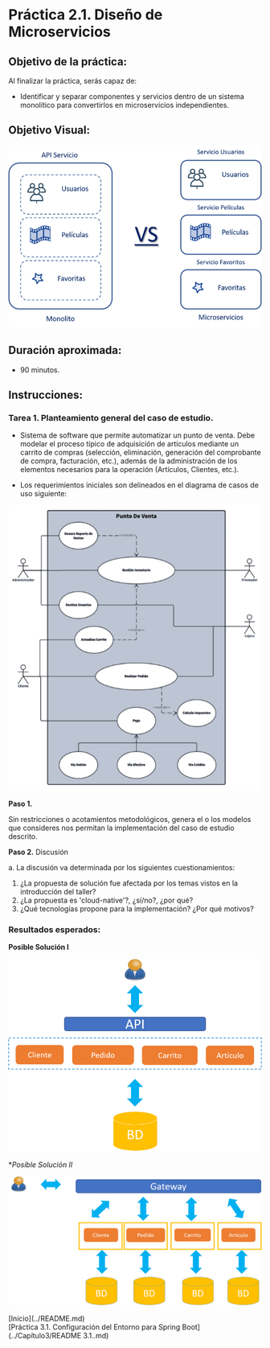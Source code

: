 # Práctica 2.1. Diseño de Microservicios 

## Objetivo de la práctica:
Al finalizar la práctica, serás capaz de:
- Identificar y separar componentes y servicios dentro de un sistema monolítico para convertirlos en microservicios independientes.


## Objetivo Visual:

<div style="text-align: center;">
    <img src="../images/ro14.png" alt="Spring Tool Suite">
</div>

## Duración aproximada:
- 90 minutos.


## Instrucciones: 

### Tarea 1. Planteamiento general del caso de estudio.

* Sistema de software que permite automatizar un punto de venta. Debe modelar el proceso típico de adquisición de artículos mediante un carrito de compras (selección, eliminación, generación del comprobante de compra, facturación, etc.), además de la administración de los elementos necesarios para la operación (Artículos, Clientes, etc.).

* Los requerimientos iniciales son delineados en el diagrama de casos de uso siguiente:

<p align="center">
  <img src="../images/img16_pdv.png" alt="Punto de Venta" />
</p>

 
**Paso 1.**

Sin restricciones o acotamientos metodológicos, genera el o los modelos que consideres nos permitan la implementación del caso de estudio descrito.

**Paso 2.** Discusión  

a. La discusión va determinada por los siguientes cuestionamientos:

1. ¿La propuesta de solución fue afectada por los temas vistos en la introducción del taller?
2. ¿La propuesta es 'cloud-native'?, ¿sí/no?, ¿por qué?
3. ¿Qué tecnologías propone para la implementación? ¿Por qué motivos?

### Resultados esperados:
 
**Posible Solución I**

<p align="center">
  <img src="../images/img17_monolito.png" alt="Monolito" />
</p>


**Posible Solución II*
<p align="center">
  <img src="../images/img18_ms.png" alt="Microservicios" />
</p>
[Inicio](../README.md)<br>
[Práctica 3.1. Configuración del Entorno para Spring Boot](../Capítulo3/README 3.1..md)<br>
